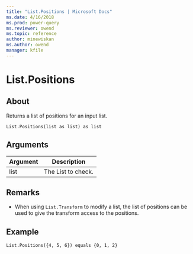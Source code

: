```yaml
---
title: "List.Positions | Microsoft Docs"
ms.date: 4/16/2018
ms.prod: power-query
ms.reviewer: owend
ms.topic: reference
author: minewiskan
ms.author: owend
manager: kfile
---
```

# List.Positions

  
## About  
Returns a list of positions for an input list.  
  
```  
List.Positions(list as list) as list  
```  
  
## Arguments  
  
|Argument|Description|  
|------------|---------------|  
|list|The List to check.|  
  
## <a name="__toc360789251"></a>Remarks  
  
-   When using `List.Transform` to modify a list, the list of positions can be used to give the transform access to the positions.  
  
## <a name="__goback"></a>Example  
  
```  
List.Positions({4, 5, 6}) equals {0, 1, 2}  
```  
